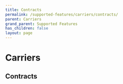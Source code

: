 ```yaml
---
title: Contracts
permalink: /supported-features/carriers/contracts/
parent: Carriers
grand_parent: Supported Features
has_children: false
layout: page
---
```


# Carriers

## Contracts